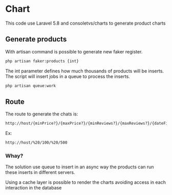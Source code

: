 # Chart
This code use Laravel 5.8 and consoletvs/charts to generate product charts 

## Generate products

With artisan command is possible to generate new faker register.

```bash
php artisan faker:products {int}
```

The int parameter defines how much thousands of products will be inserts. The script will insert jobs in a queue to process the inserts.

```bash
php artisan queue:work
```

## Route
The route to generate the chats is:


```bash
http://host/{minPrice?}/{maxPrice?}/{minReviews?}/{maxReviews?}/{dateFirstListedMin?}/{dateFirstListedMax?}
```

Ex:

```bash
http://host/%20/100/%20/500
```
### Whay?
The solution use queue to insert in an async way the products can run these inserts in different servers.

Using a cache layer is possible to render the charts avoiding access in each interaction in the database
